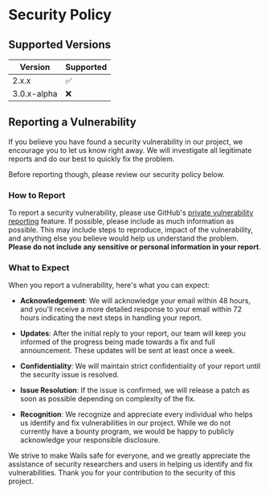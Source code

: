 # Security Policy

## Supported Versions

| Version | Supported          |
| ------- | ------------------ |
| 2.x.x   | :white_check_mark: |
| 3.0.x-alpha   | :x:                |


## Reporting a Vulnerability

If you believe you have found a security vulnerability in our project, we encourage you to let us know right away. 
We will investigate all legitimate reports and do our best to quickly fix the problem. 

Before reporting though, please review our security policy below.

### How to Report

To report a security vulnerability, please use GitHub's [private vulnerability reporting](https://docs.github.com/en/code-security/security-advisories/guidance-on-reporting-and-writing-information-about-vulnerabilities/privately-reporting-a-security-vulnerability) feature. If possible, please include as much information as possible. 
This may include steps to reproduce, impact of the vulnerability, and anything else you believe would help us understand the problem.
**Please do not include any sensitive or personal information in your report**.

### What to Expect

When you report a vulnerability, here's what you can expect:

- **Acknowledgement**: We will acknowledge your email within 48 hours, and you'll receive a more detailed response to your email within 72 hours indicating the next steps in handling your report.

- **Updates**: After the initial reply to your report, our team will keep you informed of the progress being made towards a fix and full announcement. These updates will be sent at least once a week.

- **Confidentiality**: We will maintain strict confidentiality of your report until the security issue is resolved.

- **Issue Resolution**: If the issue is confirmed, we will release a patch as soon as possible depending on complexity of the fix.

- **Recognition**: We recognize and appreciate every individual who helps us identify and fix vulnerabilities in our project. While we do not currently have a bounty program, we would be happy to publicly acknowledge your responsible disclosure.

We strive to make Wails safe for everyone, and we greatly appreciate the assistance of security researchers and users in helping us identify and fix vulnerabilities. Thank you for your contribution to the security of this project.
